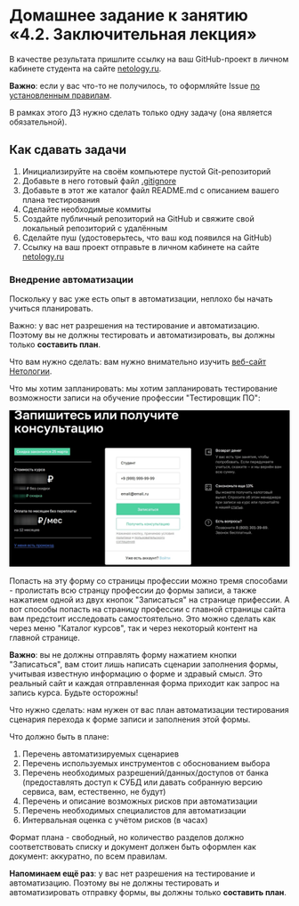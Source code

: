 # Домашнее задание к занятию «4.2. Заключительная лекция»

В качестве результата пришлите ссылку на ваш GitHub-проект в личном кабинете студента на сайте [netology.ru](https://netology.ru).

**Важно**: если у вас что-то не получилось, то оформляйте Issue [по установленным правилам](../report-requirements.md).

В рамках этого ДЗ нужно сделать только одну задачу (она является обязательной).

## Как сдавать задачи

1. Инициализируйте на своём компьютере пустой Git-репозиторий
1. Добавьте в него готовый файл [.gitignore](../.gitignore)
1. Добавьте в этот же каталог файл README.md с описанием вашего плана тестирования
1. Сделайте необходимые коммиты
1. Создайте публичный репозиторий на GitHub и свяжите свой локальный репозиторий с удалённым
1. Сделайте пуш (удостоверьтесь, что ваш код появился на GitHub)
1. Ссылку на ваш проект отправьте в личном кабинете на сайте [netology.ru](https://netology.ru)

### Внедрение автоматизации

Поскольку у вас уже есть опыт в автоматизации, неплохо бы начать учиться планировать.

Важно: у вас нет разрешения на тестирование и автоматизацию. Поэтому вы не должны тестировать и автоматизировать, вы должны только **составить план**.

Что вам нужно сделать: вам нужно внимательно изучить [веб-сайт Нетологии](https://netology.ru).

Что мы хотим запланировать: мы хотим запланировать тестирование возможности записи на обучение профессии "Тестировщик ПО":

![](pictures/form.jpg)

Попасть на эту форму со страницы профессии можно тремя способами - пролистать всю странцу профессии до формы записи, а также нажатием одной из двух кнопок "Записаться" на странице прифессии.
А вот способы попасть на страницу профессии с главной страницы сайта вам предстоит исследовать самостоятельно. Это можно сделать как через меню "Каталог курсов", так и через некоторый контент на главной странице.


**Важно**: вы не должны отправлять форму нажатием кнопки "Записаться", вам стоит лишь написать сценарии заполнения формы, учитывая известную информацию о форме и здравый смысл. Это реальный сайт и каждая отправленная форма приходит как запрос на запись курса. Будьте осторожны!

Что нужно сделать: нам нужен от вас план автоматизации тестирования сценария перехода к форме записи и заполнения этой формы.

Что должно быть в плане:
1. Перечень автоматизируемых сценариев
1. Перечень используемых инструментов с обоснованием выбора
1. Перечень необходимых разрешений/данных/доступов от банка (предоставлять доступ к СУБД или давать собранную версию сервиса, вам, естественно, не будут)
1. Перечень и описание возможных рисков при автоматизации
1. Перечень необходимых специалистов для автоматизации
1. Интервальная оценка с учётом рисков (в часах)

Формат плана - свободный, но количество разделов должно соответствовать списку и документ должен быть оформлен как документ: аккуратно, по всем правилам.

**Напоминаем ещё раз**: у вас нет разрешения на тестирование и автоматизацию. Поэтому вы не должны тестировать и автоматизировать отправку формы, вы должны только **составить план**.
